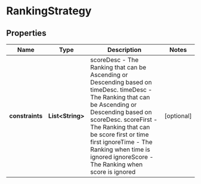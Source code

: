 

# RankingStrategy


## Properties

Name | Type | Description | Notes
------------ | ------------- | ------------- | -------------
**constraints** | **List&lt;String&gt;** | scoreDesc - The Ranking that can be Ascending or Descending based on timeDesc. timeDesc - The Ranking that can be Ascending or Descending based on scoreDesc. scoreFirst - The Ranking that can be score first or time first ignoreTime - The Ranking when time is ignored ignoreScore - The Ranking when score is ignored |  [optional]



